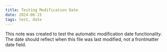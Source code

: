 ```yaml
---
title: Testing Modification Date
date: 2024-06-15
tags: test, date
---
```


This note was created to test the automatic modification date functionality. The date should reflect when this file was last modified, not a frontmatter date field.